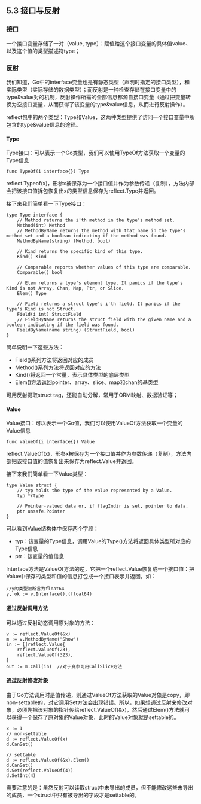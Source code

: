 ## 5.3 接口与反射

### 接口
一个接口变量存储了一对（value, type）：赋值给这个接口变量的具体值value、以及这个值的类型描述符type；

### 反射
我们知道，Go中的interface变量也是有静态类型（声明时指定的接口类型），和实际类型（实际存储的数据类型）；而反射是一种检查存储在接口变量中的type&value对的机制，反射操作所需的全部信息都源自接口变量（通过把变量转换为空接口变量，从而获得了该变量的type&value信息，从而进行反射操作）。

reflect包中的两个类型：Type和Value，这两种类型提供了访问一个接口变量中所包含的type&value信息的途径。

#### Type
Type接口：可以表示一个Go类型，我们可以使用TypeOf方法获取一个变量的Type信息
```
func TypeOf(i interface{}) Type
```
reflect.Typeof(x)，形参x被保存为一个接口值并作为参数传递（复制），方法内部会把该接口值拆包恢复出x的类型信息保存为reflect.Type并返回。

接下来我们简单看一下Type接口：
```
type Type interface {
    // Method returns the i'th method in the type's method set.
	Method(int) Method
	// MethodByName returns the method with that name in the type's method set and a boolean indicating if the method was found.
	MethodByName(string) (Method, bool)

	// Kind returns the specific kind of this type.
	Kind() Kind

	// Comparable reports whether values of this type are comparable.
	Comparable() bool

	// Elem returns a type's element type. It panics if the type's Kind is not Array, Chan, Map, Ptr, or Slice.
	Elem() Type

	// Field returns a struct type's i'th field. It panics if the type's Kind is not Struct.
	Field(i int) StructField
	// FieldByName returns the struct field with the given name and a boolean indicating if the field was found.
	FieldByName(name string) (StructField, bool)
}
```
简单说明一下这些方法：
* Field()系列方法将返回对应的成员
* Method()系列方法将返回对应的方法
* Kind()将返回一个常量，表示具体类型的底层类型
* Elem()方法返回pointer、array、slice、map和chan的基类型

可用反射提取struct tag，还能自动分解，常用于ORM映射、数据验证等；

#### Value
Value接口：可以表示一个Go值，我们可以使用ValueOf方法获取一个变量的Value信息
```
func ValueOf(i interface{}) Value
```
reflect.ValueOf(x)，形参x被保存为一个接口值并作为参数传递（复制），方法内部把该接口值的值恢复出来保存为reflect.Value并返回。

接下来我们简单看一下Value类型：
```
type Value struct {
	// typ holds the type of the value represented by a Value.
	typ *rtype

	// Pointer-valued data or, if flagIndir is set, pointer to data.
	ptr unsafe.Pointer
}
```
可以看到Value结构体中保存两个字段：
* typ：该变量的Type信息，调用Value的Type()方法将返回具体类型所对应的Type信息
* ptr：该变量的值信息

Interface方法是ValueOf方法的逆，它把一个reflect.Value恢复成一个接口值：把Value中保存的类型和值的信息打包成一个接口表示并返回。如：
```
//y的类型被断言为float64
y, ok := v.Interface().(float64)
```

#### 通过反射调用方法
可以通过反射动态调用原对象的方法：
```
v := reflect.ValueOf(&x)
m := v.MethodByName("Show")
in := []reflect.Value{
    reflect.ValueOf(23),
    reflect.ValueOf(323),
}
out := m.Call(in)  //对于变参可用CallSlice方法
```

#### 通过反射修改对象
由于Go方法调用时是值传递，则通过ValueOf方法获取的Value对象是copy，即non-settable的，对它调用Set方法会出现错误。所以，如果想通过反射来修改对象，必须先把该对象的指针传给reflect.ValueOf(&x)，然后通过Elem()方法就可以获得一个保存了原对象的Value对象，此时的Value对象就是settable的。
```
x := 1
// non-settable
d := reflect.ValueOf(x)
d.CanSet()

// settable
d := reflect.ValueOf(&x).Elem()
d.CanSet()
d.Set(reflect.ValueOf(4))
d.SetInt(4)
```

需要注意的是：虽然反射可以读取struct中未导出的成员，但不能修改这些未导出的成员，一个struct中只有被导出的字段才是settable的。
